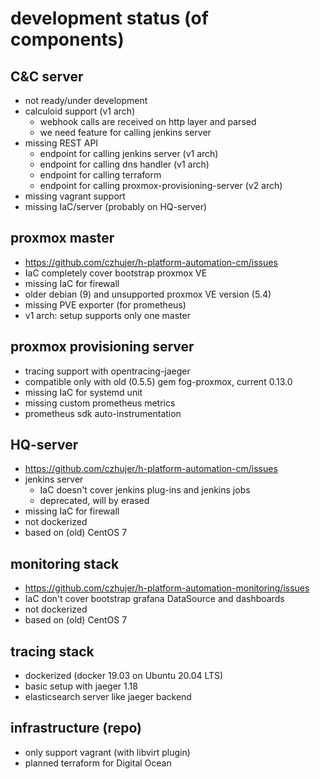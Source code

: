 # development status (of components)

## C&C server
  - not ready/under development
  - calculoid support (v1 arch)
    - webhook calls are received on http layer and parsed
    - we need feature for calling jenkins server
  - missing REST API
    - endpoint for calling jenkins server (v1 arch)
    - endpoint for calling dns handler (v1 arch)
    - endpoint for calling terraform
    - endpoint for calling proxmox-provisioning-server (v2 arch)
  - missing vagrant support
  - missing IaC/server (probably on HQ-server)

## proxmox master
  - https://github.com/czhujer/h-platform-automation-cm/issues
  - IaC completely cover bootstrap proxmox VE
  - missing IaC for firewall
  - older debian (9) and unsupported proxmox VE version (5.4) 
  - missing PVE exporter (for prometheus)
  - v1 arch: setup supports only one master
 
## proxmox provisioning server
  - tracing support with opentracing-jaeger
  - compatible only with old (0.5.5) gem fog-proxmox, current 0.13.0
  - missing IaC for systemd unit
  - missing custom prometheus metrics
  - prometheus sdk auto-instrumentation

## HQ-server
  - https://github.com/czhujer/h-platform-automation-cm/issues
  - jenkins server
    - IaC doesn't cover jenkins plug-ins and jenkins jobs
    - deprecated, will by erased
  - missing IaC for firewall
  - not dockerized
  - based on (old) CentOS 7

## monitoring stack
  - https://github.com/czhujer/h-platform-automation-monitoring/issues
  - IaC don't cover bootstrap grafana DataSource and dashboards
  - not dockerized
  - based on (old) CentOS 7
  
## tracing stack
  - dockerized (docker 19.03 on Ubuntu 20.04 LTS)
  - basic setup with jaeger 1.18
  - elasticsearch server like jaeger backend
  
## infrastructure (repo)
  - only support vagrant (with libvirt plugin)
  - planned terraform for Digital Ocean
